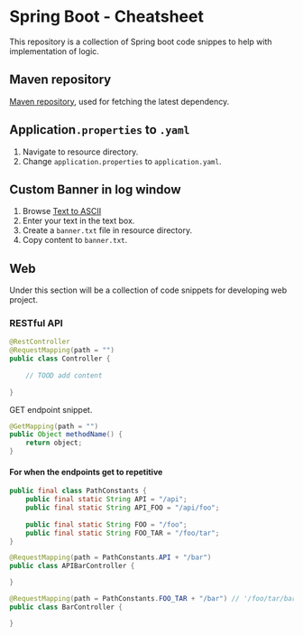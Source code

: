 # Spring Boot - Cheatsheet
This repository is a collection of Spring boot code snippes to help with implementation of logic.

## Maven repository
[Maven repository](https://mvnrepository.com), used for fetching the latest dependency.

## Application`.properties` to `.yaml`
1. Navigate to resource directory.
2. Change `application.properties` to `application.yaml`.

## Custom Banner in log window
1. Browse [Text to ASCII](http://patorjk.com/software/taag/#p=display&f=Standard&t=Spring%20Boot%0A)
2. Enter your text in the text box.
3. Create a `banner.txt` file in resource directory.
4. Copy content to `banner.txt`.

## Web
Under this section will be a collection of code snippets for developing web project.

### RESTful API
```java
@RestController
@RequestMapping(path = "")
public class Controller {
    
    // TOOD add content
    
}
```
GET endpoint snippet.
```java
@GetMapping(path = "")
public Object methodName() {
    return object;
}
```

#### For when the endpoints get to repetitive
```java
public final class PathConstants {
    public final static String API = "/api";
    public final static String API_FOO = "/api/foo";
    
    public final static String FOO = "/foo";
    public final static String FOO_TAR = "/foo/tar";
}
```
```java
@RequestMapping(path = PathConstants.API + "/bar")
public class APIBarController {

}

@RequestMapping(path = PathConstants.FOO_TAR + "/bar") // '/foo/tar/bar'
public class BarController {

}
```



